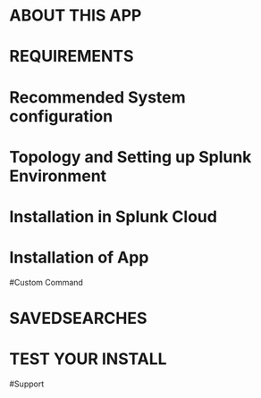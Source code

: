 # ABOUT THIS APP


# REQUIREMENTS


# Recommended System configuration



# Topology and Setting up Splunk Environment


# Installation in Splunk Cloud


# Installation of App


#Custom Command

# SAVEDSEARCHES


# TEST YOUR INSTALL


#Support
